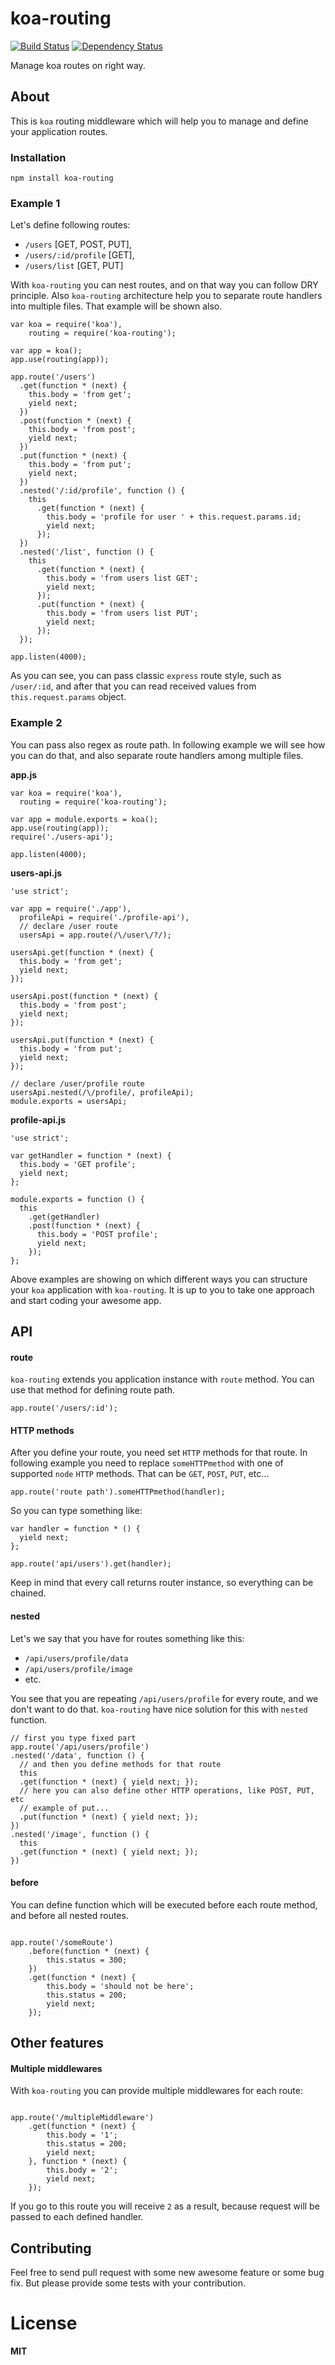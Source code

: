 koa-routing
================
[![Build Status](https://travis-ci.org/ivpusic/koa-routing.svg?branch=master)](https://travis-ci.org/ivpusic/koa-routing)
[![Dependency Status](https://gemnasium.com/ivpusic/koa-routing.svg)](https://gemnasium.com/ivpusic/koa-routing)

Manage koa routes on right way.

## About

This is ``koa`` routing middleware which will help you to manage and define your application routes.

### Installation
```
npm install koa-routing
```

### Example 1

Let's define following routes:
- ``/users`` [GET, POST, PUT],
- ``/users/:id/profile`` [GET],
- ``/users/list`` [GET, PUT]

With ``koa-routing`` you can nest routes, and on that way you can follow DRY principle.
Also ``koa-routing`` architecture help you to separate route handlers into multiple files. That example will be shown also.

```
var koa = require('koa'),
	routing = require('koa-routing');

var app = koa();
app.use(routing(app));

app.route('/users')
  .get(function * (next) {
    this.body = 'from get';
    yield next;
  })
  .post(function * (next) {
  	this.body = 'from post';
    yield next;
  })
  .put(function * (next) {
	this.body = 'from put';
    yield next;
  })
  .nested('/:id/profile', function () {
    this
      .get(function * (next) {
        this.body = 'profile for user ' + this.request.params.id;
        yield next;
      });
  })
  .nested('/list', function () {
    this
      .get(function * (next) {
        this.body = 'from users list GET';
        yield next;
      });
      .put(function * (next) {
        this.body = 'from users list PUT';
        yield next;
      });
  });

app.listen(4000);
```

As you can see, you can pass classic ``express`` route style, such as ``/user/:id``, and after that you can read received values from ``this.request.params`` object.

### Example 2

You can pass also regex as route path. In following example we will see how you can do that, and also separate route handlers among multiple files.

**app.js**
```
var koa = require('koa'),
  routing = require('koa-routing');

var app = module.exports = koa();
app.use(routing(app));
require('./users-api');

app.listen(4000);
```

**users-api.js**
```
'use strict';

var app = require('./app'),
  profileApi = require('./profile-api'),
  // declare /user route
  usersApi = app.route(/\/user\/?/);

usersApi.get(function * (next) {
  this.body = 'from get';
  yield next;
});

usersApi.post(function * (next) {
  this.body = 'from post';
  yield next;
});

usersApi.put(function * (next) {
  this.body = 'from put';
  yield next;
});

// declare /user/profile route
usersApi.nested(/\/profile/, profileApi);
module.exports = usersApi;
```

**profile-api.js**
```
'use strict';

var getHandler = function * (next) {
  this.body = 'GET profile';
  yield next;
};

module.exports = function () {
  this
    .get(getHandler)
    .post(function * (next) {
      this.body = 'POST profile';
      yield next;
    });
};
```

Above examples are showing on which different ways you can structure your ``koa`` application with ``koa-routing``. It is up to you to take one approach and start coding your awesome app.

## API

#### route
``koa-routing`` extends you application instance with ``route`` method.
You can use that method for defining route path.

```
app.route('/users/:id');
```

#### HTTP methods

After you define your route, you need set ``HTTP`` methods for that route. 
In following example you need to replace ``someHTTPmethod`` with one of supported
``node`` ``HTTP`` methods. That can be ``GET``, ``POST``, ``PUT``, etc...

```
app.route('route path').someHTTPmethod(handler);
```

So you can type something like:
```
var handler = function * () {
  yield next;
};

app.route('api/users').get(handler);
```

Keep in mind that every call returns router instance, so everything can be chained.

#### nested

Let's we say that you have for routes something like this:
- ``/api/users/profile/data``
- ``/api/users/profile/image``
- etc.

You see that you are repeating ``/api/users/profile`` for every route, and we don't want to do that.
``koa-routing`` have nice solution for this with ``nested`` function.

```
// first you type fixed part
app.route('/api/users/profile')
.nested('/data', function () {
  // and then you define methods for that route
  this
  .get(function * (next) { yield next; });
  // here you can also define other HTTP operations, like POST, PUT, etc
  // example of put...
  .put(function * (next) { yield next; });
})
.nested('/image', function () {
  this
  .get(function * (next) { yield next; });
})
```

#### before

You can define function which will be executed before each route method, and before all nested routes.
```

app.route('/someRoute')
	.before(function * (next) {
		this.status = 300;
	})
	.get(function * (next) {
		this.body = 'should not be here';
		this.status = 200;
		yield next;
	});
```

## Other features

#### Multiple middlewares

With ``koa-routing`` you can provide multiple middlewares for each route:
```

app.route('/multipleMiddleware')
	.get(function * (next) {
		this.body = '1';
		this.status = 200;
		yield next;
	}, function * (next) {
		this.body = '2';
		yield next;
	});
```

If you go to this route you will receive ``2`` as a result, because request will be passed 
to each defined handler.

## Contributing

Feel free to send pull request with some new awesome feature or some bug fix.
But please provide some tests with your contribution.

# License
**MIT**

